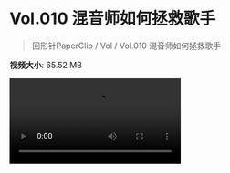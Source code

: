 # Vol.010 混音师如何拯救歌手

> 回形针PaperClip / Vol / Vol.010 混音师如何拯救歌手

**视频大小**: 65.52 MB

<div class="video"><video src="https://file.hsyhx.top/archive/PaperClip/Vol/010.mp4" controls preload>🤔 您的浏览器不支持 video 标签</video></div>